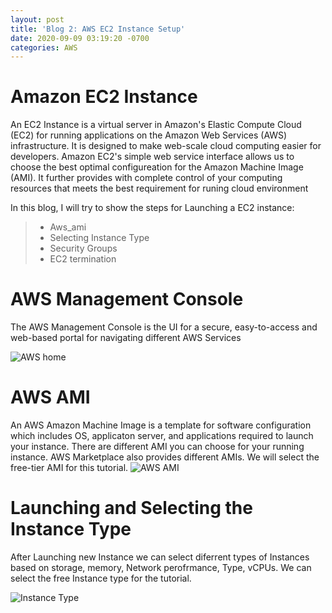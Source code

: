 ```yaml
---
layout: post
title: 'Blog 2: AWS EC2 Instance Setup'
date: 2020-09-09 03:19:20 -0700
categories: AWS
---
```


# Amazon EC2 Instance
 An EC2 Instance is a virtual server in Amazon's Elastic Compute Cloud (EC2) for running applications on the 
Amazon Web Services (AWS) infrastructure. It is designed to make web-scale cloud computing easier for developers.
Amazon EC2's simple web service interface allows us to choose the best optimal configureation for the Amazon Machine
Image (AMI). It further provides with complete control of your computing resources that meets the best requirement
for runing cloud environment

In this blog, I will try to show the steps for Launching a EC2 instance:

> * Aws_ami
> * Selecting Instance Type
> * Security Groups
> * EC2 termination

# AWS Management Console
 The AWS Management Console is the UI for a secure, easy-to-access and web-based portal for navigating different 
AWS Services
 
![AWS home](/assets/images/blog_2/aws_console.png)

# AWS AMI
 An AWS Amazon Machine Image is a template for software configuration which includes OS, applicaton server, and applications
required to launch your instance. There are different AMI you can choose for your running instance. AWS Marketplace also
provides different AMIs. We will select the free-tier AMI for this tutorial.
![AWS AMI](/assets/images/blog_2/select_ami.png)

# Launching and Selecting the Instance Type
 After Launching new Instance we can select diferrent types of Instances based on storage, memory, Network perofrmance,
Type, vCPUs. We can select the free Instance type for the tutorial.

![Instance Type](/assets/images/blog_2/instance_type.png)

